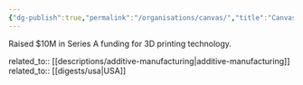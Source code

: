 ```yaml
---
{"dg-publish":true,"permalink":"/organisations/canvas/","title":"Canvas"}
---
```



Raised $10M in Series A funding for 3D printing technology.

related_to:: [[descriptions/additive-manufacturing\|additive-manufacturing]]
related_to:: [[digests/usa\|USA]]
